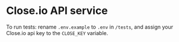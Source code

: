 # Close.io API service

To run tests: rename `.env.example` to `.env` in `/tests`, and assign your Close.io api key
to the `CLOSE_KEY` variable.
